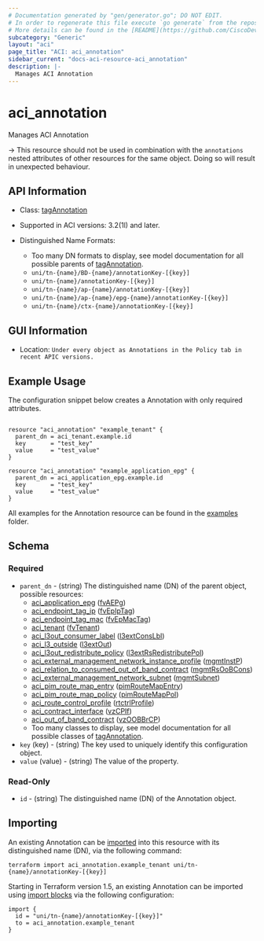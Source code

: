 ```yaml
---
# Documentation generated by "gen/generator.go"; DO NOT EDIT.
# In order to regenerate this file execute `go generate` from the repository root.
# More details can be found in the [README](https://github.com/CiscoDevNet/terraform-provider-aci/blob/master/README.md).
subcategory: "Generic"
layout: "aci"
page_title: "ACI: aci_annotation"
sidebar_current: "docs-aci-resource-aci_annotation"
description: |-
  Manages ACI Annotation
---
```


# aci_annotation #

Manages ACI Annotation

  -> This resource should not be used in combination with the `annotations` nested attributes of other resources for the same object. Doing so will result in unexpected behaviour.


## API Information ##

* Class: [tagAnnotation](https://pubhub.devnetcloud.com/media/model-doc-latest/docs/app/index.html#/objects/tagAnnotation/overview)

* Supported in ACI versions: 3.2(1l) and later.

* Distinguished Name Formats:
  - Too many DN formats to display, see model documentation for all possible parents of [tagAnnotation](https://pubhub.devnetcloud.com/media/model-doc-latest/docs/app/index.html#/objects/tagAnnotation/overview).
  - `uni/tn-{name}/BD-{name}/annotationKey-[{key}]`
  - `uni/tn-{name}/annotationKey-[{key}]`
  - `uni/tn-{name}/ap-{name}/annotationKey-[{key}]`
  - `uni/tn-{name}/ap-{name}/epg-{name}/annotationKey-[{key}]`
  - `uni/tn-{name}/ctx-{name}/annotationKey-[{key}]`

## GUI Information ##

* Location: `Under every object as Annotations in the Policy tab in recent APIC versions.`

## Example Usage ##

The configuration snippet below creates a Annotation with only required attributes.

```hcl

resource "aci_annotation" "example_tenant" {
  parent_dn = aci_tenant.example.id
  key       = "test_key"
  value     = "test_value"
}

resource "aci_annotation" "example_application_epg" {
  parent_dn = aci_application_epg.example.id
  key       = "test_key"
  value     = "test_value"
}

```

All examples for the Annotation resource can be found in the [examples](https://github.com/CiscoDevNet/terraform-provider-aci/tree/master/examples/resources/aci_annotation) folder.

## Schema ##

### Required ###

* `parent_dn` - (string) The distinguished name (DN) of the parent object, possible resources:
  - [aci_application_epg](https://registry.terraform.io/providers/CiscoDevNet/aci/latest/docs/resources/application_epg) ([fvAEPg](https://pubhub.devnetcloud.com/media/model-doc-latest/docs/app/index.html#/objects/fvAEPg/overview))
  - [aci_endpoint_tag_ip](https://registry.terraform.io/providers/CiscoDevNet/aci/latest/docs/resources/endpoint_tag_ip) ([fvEpIpTag](https://pubhub.devnetcloud.com/media/model-doc-latest/docs/app/index.html#/objects/fvEpIpTag/overview))
  - [aci_endpoint_tag_mac](https://registry.terraform.io/providers/CiscoDevNet/aci/latest/docs/resources/endpoint_tag_mac) ([fvEpMacTag](https://pubhub.devnetcloud.com/media/model-doc-latest/docs/app/index.html#/objects/fvEpMacTag/overview))
  - [aci_tenant](https://registry.terraform.io/providers/CiscoDevNet/aci/latest/docs/resources/tenant) ([fvTenant](https://pubhub.devnetcloud.com/media/model-doc-latest/docs/app/index.html#/objects/fvTenant/overview))
  - [aci_l3out_consumer_label](https://registry.terraform.io/providers/CiscoDevNet/aci/latest/docs/resources/l3out_consumer_label) ([l3extConsLbl](https://pubhub.devnetcloud.com/media/model-doc-latest/docs/app/index.html#/objects/l3extConsLbl/overview))
  - [aci_l3_outside](https://registry.terraform.io/providers/CiscoDevNet/aci/latest/docs/resources/l3_outside) ([l3extOut](https://pubhub.devnetcloud.com/media/model-doc-latest/docs/app/index.html#/objects/l3extOut/overview))
  - [aci_l3out_redistribute_policy](https://registry.terraform.io/providers/CiscoDevNet/aci/latest/docs/resources/l3out_redistribute_policy) ([l3extRsRedistributePol](https://pubhub.devnetcloud.com/media/model-doc-latest/docs/app/index.html#/objects/l3extRsRedistributePol/overview))
  - [aci_external_management_network_instance_profile](https://registry.terraform.io/providers/CiscoDevNet/aci/latest/docs/resources/external_management_network_instance_profile) ([mgmtInstP](https://pubhub.devnetcloud.com/media/model-doc-latest/docs/app/index.html#/objects/mgmtInstP/overview))
  - [aci_relation_to_consumed_out_of_band_contract](https://registry.terraform.io/providers/CiscoDevNet/aci/latest/docs/resources/relation_to_consumed_out_of_band_contract) ([mgmtRsOoBCons](https://pubhub.devnetcloud.com/media/model-doc-latest/docs/app/index.html#/objects/mgmtRsOoBCons/overview))
  - [aci_external_management_network_subnet](https://registry.terraform.io/providers/CiscoDevNet/aci/latest/docs/resources/external_management_network_subnet) ([mgmtSubnet](https://pubhub.devnetcloud.com/media/model-doc-latest/docs/app/index.html#/objects/mgmtSubnet/overview))
  - [aci_pim_route_map_entry](https://registry.terraform.io/providers/CiscoDevNet/aci/latest/docs/resources/pim_route_map_entry) ([pimRouteMapEntry](https://pubhub.devnetcloud.com/media/model-doc-latest/docs/app/index.html#/objects/pimRouteMapEntry/overview))
  - [aci_pim_route_map_policy](https://registry.terraform.io/providers/CiscoDevNet/aci/latest/docs/resources/pim_route_map_policy) ([pimRouteMapPol](https://pubhub.devnetcloud.com/media/model-doc-latest/docs/app/index.html#/objects/pimRouteMapPol/overview))
  - [aci_route_control_profile](https://registry.terraform.io/providers/CiscoDevNet/aci/latest/docs/resources/route_control_profile) ([rtctrlProfile](https://pubhub.devnetcloud.com/media/model-doc-latest/docs/app/index.html#/objects/rtctrlProfile/overview))
  - [aci_contract_interface](https://registry.terraform.io/providers/CiscoDevNet/aci/latest/docs/resources/contract_interface) ([vzCPIf](https://pubhub.devnetcloud.com/media/model-doc-latest/docs/app/index.html#/objects/vzCPIf/overview))
  - [aci_out_of_band_contract](https://registry.terraform.io/providers/CiscoDevNet/aci/latest/docs/resources/out_of_band_contract) ([vzOOBBrCP](https://pubhub.devnetcloud.com/media/model-doc-latest/docs/app/index.html#/objects/vzOOBBrCP/overview))
  - Too many classes to display, see model documentation for all possible classes of [tagAnnotation](https://pubhub.devnetcloud.com/media/model-doc-latest/docs/app/index.html#/objects/tagAnnotation/overview).
* `key` (key) - (string) The key used to uniquely identify this configuration object.
* `value` (value) - (string) The value of the property.

### Read-Only ###

* `id` - (string) The distinguished name (DN) of the Annotation object.

## Importing

An existing Annotation can be [imported](https://www.terraform.io/docs/import/index.html) into this resource with its distinguished name (DN), via the following command:

```
terraform import aci_annotation.example_tenant uni/tn-{name}/annotationKey-[{key}]
```

Starting in Terraform version 1.5, an existing Annotation can be imported 
using [import blocks](https://developer.hashicorp.com/terraform/language/import) via the following configuration:

```
import {
  id = "uni/tn-{name}/annotationKey-[{key}]"
  to = aci_annotation.example_tenant
}
```
